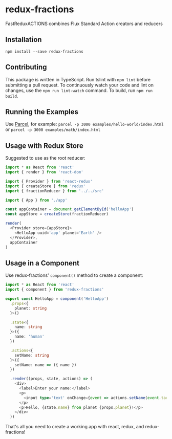 # redux-fractions
FastReduxACTIONS combines Flux Standard Action creators and reducers

## Installation

`npm install --save redux-fractions`

## Contributing

This package is written in TypeScript. Run tslint with `npm lint` before submitting a pull request. To continuously watch your code and lint on changes, use the `npm run lint-watch` command. To build, run `npm run build`.

## Running the Examples

Use [Parcel](https://parceljs.org/), for example: `parcel -p 3000 examples/hello-world/index.html` or `parcel -p 3000 examples/math/index.html`

## Usage with Redux Store

Suggested to use as the root reducer:

```TypeScript
import * as React from 'react'
import { render } from 'react-dom'

import { Provider } from 'react-redux'
import { createStore } from 'redux'
import { fractionReducer } from '../../src'

import { App } from './app'

const appContainer = document.getElementById('helloApp')
const appStore = createStore(fractionReducer)

render(
  <Provider store={appStore}>
    <HelloApp uuid='app' planet='Earth' />
  </Provider>,
  appContainer
)
```

## Usage in a Component

Use redux-fractions' `component()` method to create a component:

```TypeScript
import * as React from 'react'
import { component } from 'redux-fractions'

export const HelloApp = component('HelloApp')
  .props<{
    planet: string
  }>()

  .state<{
    name: string
  }>({
    name: 'human'
  })

  .actions<{
    setName: string
  }>({
    setName: name => ({ name })
  })

  .render((props, state, actions) => (
    <div>
      <label>Enter your name:</label>
      <p>
        <input type='text' onChange={event => actions.setName(event.target.value)} value={state.name} />
      </p>
      <p>Hello, {state.name} from planet {props.planet}!</p>
    </div>
  ))
```

That's all you need to create a working app with react, redux, and redux-fractions!
